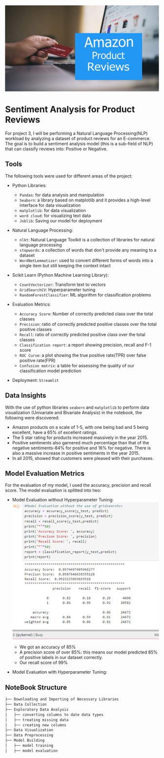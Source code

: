 ![picture](https://github.com/Odeyiany2/FLiT-Apprenticeship-Data-Science-Projects/blob/main/Project_3%20Sentiment-Analysis-for-Product-Reviews/ama.jpg)
# Sentiment Analysis for Product Reviews
For project 3, I will be performing a Natural Language Processing(NLP) workload by analyzing a dataset of product reviews for an E-commerce. 
The goal is to build a sentiment analysis model (this is a sub-field of NLP) that can classify reviews into: Positive or Negative.

## Tools 
The following tools were used for different areas of the project:
* Python Libraries:
  - `Pandas`: for data analysis and manipulation
  - `Seaborn`: a library based on matplotlib and it provides a high-level interface for data visualization
  - `matplotlib`: for data visualization
  - `word cloud`: for visualizing text data
  - `Joblib`: Saving our model for deployment
    
* Natural Language Processing:
  - `nlkt`: Natural Language Toolkit is a collection of libraries for natural language processing
  - `stopwords`: a collection of words that don't provide any meaning to a dataset
  - `WordNetLemmatizer`: used to convert different forms of words into a single item but still keeping the context intact

* Scikit Learn (Python Machine Learning Library):
  - `CountVectorizer`: Transform text to vectors
  - `GridSearchCV`: Hyperparameter tuning
  - `RandomForestClassifier`: ML algorithm for classification problems

* Evaluation Metrics:
  - `Accuracy Score`: Number of correctly predicted class over the total classes 
  - `Precision`: ratio of correctly predicted positive classes over the total positive classes
  - `Recall`: ratio of correctly predicted positive class over the total classes
  - `Classification report`: a report showing precision, recall and F-1 score 
  - `ROC Curve`: a plot showing the true positive rate(TPR) over false positive rate(FPR)
  - `Confusion matrix`: a table for assessing the quality of our classification model prediction
    
* Deployment: `Streamlit`

## Data Insights
With the use of python libraries  `seaborn` and `matplotlib` to perform data visualization (Univariate and Bivariate Analysis) in the notebook, the following were discovered:
* Amazon products on a scale of 1-5, with one being bad and 5 being excellent, have a 65% of excellent ratings.
* The 5 star rating for products increased massively in the year 2015.
* Positive sentiments also garnered much percentage than that of the negative sentiments-84% for positive and 16% for negative. There is also a massive increase in positive sentiments in the year 2015.
* In all 2015, showed that customers were pleased with their purchases.


## Model Evaluation Metrics
For the evaluation of my model, I used the accuracy, precision and recall score. The model evaluation is splitted into two:
* Model Evaluation without Hyperparameter Tuning:
  ![Metrics](https://github.com/Odeyiany2/FLiT-Apprenticeship-Data-Science-Projects/blob/main/Project_3%20Sentiment-Analysis-for-Product-Reviews/Screenshot%20(145).png)
  
  - We got an accuracy of 85%
  - A precision score of over 85%: this means our model predicted 85% of positive labels in our dataset correctly. 
  - Our recall score of 99%

* Model Evaluation with Hyperparameter Tuning:

## NoteBook Structure
```bash
├── Downloading and Importing of Necessary Libraries
├── Data Collection
├── Exploratory Data Analysis
│   ├── converting columns to date data types
│   ├── treating missing data
│   ├── creating new columns
├── Data Visualization
├── Data Preprocessing
├── Model Building 
│   ├── model training
│   ├── model evaluation
```
